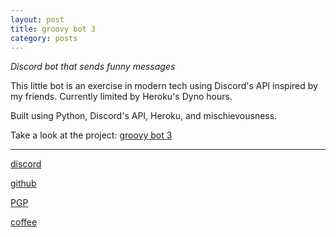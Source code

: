 ```yaml
---
layout: post
title: groovy bot 3
category: posts
---
```


*Discord bot that sends funny messages*

This little bot is an exercise in modern tech using Discord's API inspired by my friends. Currently limited by Heroku's Dyno hours.

Built using Python, Discord's API, Heroku, and mischievousness.

Take a look at the project:
[groovy bot 3][groovy bot 3]

---

[discord][discord]

[github][dqd]

[PGP][PGP]

[coffee][coffee]

[discord]: https://discordapp.com/users/115320635823095812
[dqd]: https://github.com/dqdang
[PGP]: https://raw.githubusercontent.com/dqdang/dqdang.github.io/master/derek-dang.asc
[coffee]: https://www.buymeacoffee.com/dqdang
[groovy bot 3]: https://github.com/dqdang/groovy3
